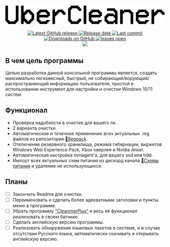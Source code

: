 <p align="center">
<picture>
 <source media="(prefers-color-scheme: dark)" srcset="https://raw.githubusercontent.com/Vijorich/Uber-cleaner/main/.github/images/UC_Logo_Light.svg">
 <img src="https://raw.githubusercontent.com/Vijorich/Uber-cleaner/main/.github/images/UC_Logo_Dark.svg">
</picture>
<br>
<br>
<a href="https://github.com/Vijorich/Uber-cleaner/releases/latest" target="_blank">
 <img alt="Latest GitHub release" src="https://img.shields.io/github/v/release/Vijorich/Uber-cleaner?style=for-the-badge" />
 </a>
<a href="https://github.com/Vijorich/Uber-cleaner/releases/latest" target="_blank">
 <img alt="Release date" src="https://img.shields.io/github/release-date/Vijorich/Uber-cleaner?style=for-the-badge" />
</a>
<a href="https://github.com/Vijorich/Uber-cleaner/commits" target="_blank">
 <img alt="Last commit" src="https://img.shields.io/github/last-commit/Vijorich/Uber-cleaner?style=for-the-badge" />
</a>
<br>
<a href="https://github.com/Vijorich/Uber-cleaner/releases" target="_blank">
 <img alt="Downloads on GitHub" src="https://img.shields.io/github/downloads/Vijorich/Uber-cleaner/total?style=for-the-badge" />
</a>
<a href="https://github.com/Vijorich/Uber-cleaner/issues" target="_blank">
 <img alt="Issues open" src="https://img.shields.io/github/issues-raw/Vijorich/Uber-cleaner?style=for-the-badge" />
</a>
<br>
<a href="https://discord.gg/s2nJXZy7">
 <img src="https://img.shields.io/badge/-Discord-blue?style=for-the-badge&logo=discord&color=5865F2&logoColor=FFFFFF"/>
</a>
</p>

## В чем цель программы
Целью разработки данной консольной программы является, создать максимально легковесный, быстрый, не собирающий/ворующий/распространяющий информацию пользователя, простой в использовании инструмент для настройки и очистки Windows 10/11 систем.
## Функционал
- Проверка надобности в очистке для вашего пк.
- 2 варианта очистки.
- Автоматическое и точечное применение всех актуальных .reg файлов из репозитория [📘Regpack](https://github.com/donkrage/regpack).
- Отключение резервного хранилища, режима гибернации, виджетов Windows Web Experience Pack, Xbox оверлея и Nvidia Ansel.
- Автоматическая настройка mmagent'а, для вашего ssd или hdd.
- Импорт всех актуальных схем питания из дискорд канала [🔋Схемы питания](https://discord.com/channels/778615813011537942/998567667579502623) и удаление не использующихся.
## Планы
- [ ] Закончить Readme для очистки.
- [ ] Переименовать и сделать более адекватными заголовки и пункты меню в программе.
- [ ] Убрать программу ["CleanmgrPlus"](https://github.com/builtbybel/CleanmgrPlus) и весь её функционал реализовать в своем батнике.
- [ ] Сделать английскую версию программы.
- [ ] Реализовать обнаружение языковых пакетов в системе, и в случае отсутствии Русского языка, автоматически скачивать и открывать английскую версию.
